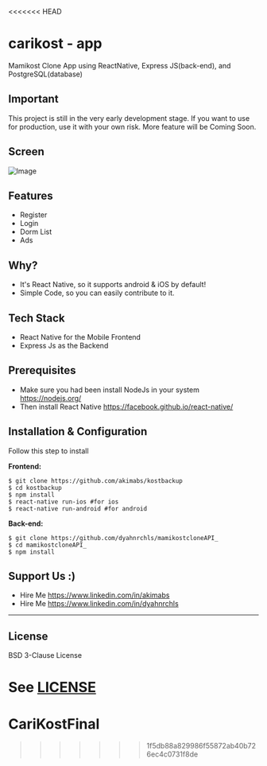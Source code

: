 <<<<<<< HEAD
# carikost - app
Mamikost Clone App using ReactNative, Express JS(back-end), and PostgreSQL(database)

## Important
This project is still in the very early development stage. If you want to use for production, use it with your own risk.
More feature will be Coming Soon.

## Screen

![Image](https://content.screencast.com/users/dyahh/folders/Default/media/7ff7491b-92f8-4c0a-ab8f-5d26e12a5b34/mamikostclone.gif)

## Features
* Register
* Login
* Dorm List
* Ads

## Why?
* It's React Native, so it supports android & iOS by default!
* Simple Code, so you can easily contribute to it.

## Tech Stack
* React Native for the Mobile Frontend
* Express Js as the Backend

## Prerequisites
* Make sure you had been install NodeJs in your system https://nodejs.org/
* Then install React Native https://facebook.github.io/react-native/

## Installation & Configuration
Follow this step to install

**Frontend:**
```
$ git clone https://github.com/akimabs/kostbackup
$ cd kostbackup
$ npm install
$ react-native run-ios #for ios
$ react-native run-android #for android
```


**Back-end:**
```
$ git clone https://github.com/dyahnrchls/mamikostcloneAPI_
$ cd mamikostcloneAPI_
$ npm install
```

## Support Us :)
* Hire Me https://www.linkedin.com/in/akimabs
* Hire Me https://www.linkedin.com/in/dyahnrchls

----

## License

BSD 3-Clause License

See [LICENSE](LICENSE)
=======
# CariKostFinal
>>>>>>> 1f5db88a829986f55872ab40b726ec4c0731f8de
